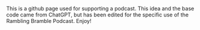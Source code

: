 This is a github page used for supporting a podcast.
This idea and the base code came from ChatGPT, but has been edited for the specific use of the Rambling Bramble Podcast.
Enjoy!
